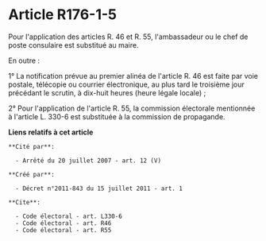 # Article R176-1-5

Pour l'application des articles R. 46 et R. 55, l'ambassadeur ou le chef de poste consulaire est substitué au maire. 

En outre : 

1° La notification prévue au premier alinéa de l'article R. 46 est faite par voie postale, télécopie ou courrier
électronique, au plus tard le troisième jour précédant le scrutin, à dix-huit heures (heure légale locale) ; 

2° Pour l'application de l'article R. 55, la commission électorale mentionnée à l'article L. 330-6 est substituée à la
commission de propagande.

**Liens relatifs à cet article**

	**Cité par**:

	  - Arrêté du 20 juillet 2007 - art. 12 (V)

	**Créé par**:

	  - Décret n°2011-843 du 15 juillet 2011 - art. 1

	**Cite**:

	  - Code électoral - art. L330-6
	  - Code électoral - art. R46
	  - Code électoral - art. R55
